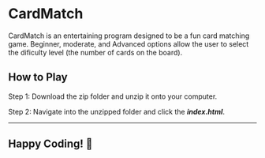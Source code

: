 # CardMatch

CardMatch is an entertaining program designed to be a fun card matching game.  Beginner, moderate, and Advanced options allow the user to select the dificulty level (the number of cards on the board).

## How to Play

   Step 1: Download the zip folder and unzip it onto your computer.

   Step 2: Navigate into the unzipped folder and click the ***index.html***.

---


## Happy Coding! 🙂

